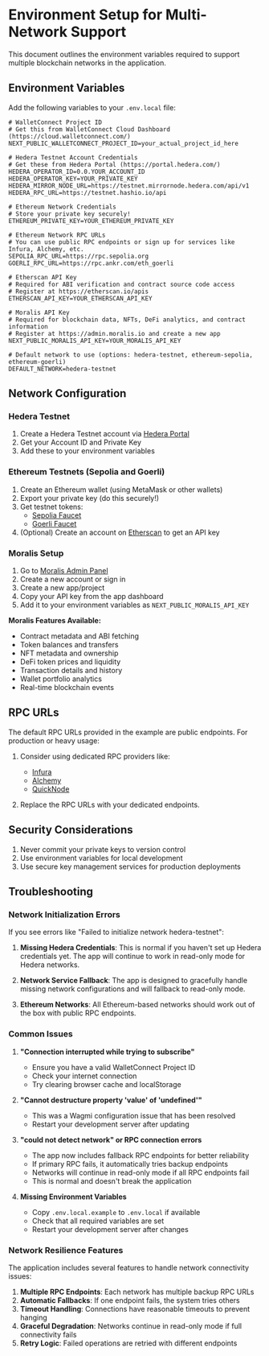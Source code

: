 # Environment Setup for Multi-Network Support

This document outlines the environment variables required to support multiple blockchain networks in the application.

## Environment Variables

Add the following variables to your `.env.local` file:

```
# WalletConnect Project ID
# Get this from WalletConnect Cloud Dashboard (https://cloud.walletconnect.com/)
NEXT_PUBLIC_WALLETCONNECT_PROJECT_ID=your_actual_project_id_here

# Hedera Testnet Account Credentials
# Get these from Hedera Portal (https://portal.hedera.com/)
HEDERA_OPERATOR_ID=0.0.YOUR_ACCOUNT_ID
HEDERA_OPERATOR_KEY=YOUR_PRIVATE_KEY
HEDERA_MIRROR_NODE_URL=https://testnet.mirrornode.hedera.com/api/v1
HEDERA_RPC_URL=https://testnet.hashio.io/api

# Ethereum Network Credentials
# Store your private key securely!
ETHEREUM_PRIVATE_KEY=YOUR_ETHEREUM_PRIVATE_KEY

# Ethereum Network RPC URLs
# You can use public RPC endpoints or sign up for services like Infura, Alchemy, etc.
SEPOLIA_RPC_URL=https://rpc.sepolia.org
GOERLI_RPC_URL=https://rpc.ankr.com/eth_goerli

# Etherscan API Key
# Required for ABI verification and contract source code access
# Register at https://etherscan.io/apis
ETHERSCAN_API_KEY=YOUR_ETHERSCAN_API_KEY

# Moralis API Key
# Required for blockchain data, NFTs, DeFi analytics, and contract information
# Register at https://admin.moralis.io and create a new app
NEXT_PUBLIC_MORALIS_API_KEY=YOUR_MORALIS_API_KEY

# Default network to use (options: hedera-testnet, ethereum-sepolia, ethereum-goerli)
DEFAULT_NETWORK=hedera-testnet
```

## Network Configuration

### Hedera Testnet

1. Create a Hedera Testnet account via [Hedera Portal](https://portal.hedera.com/)
2. Get your Account ID and Private Key
3. Add these to your environment variables

### Ethereum Testnets (Sepolia and Goerli)

1. Create an Ethereum wallet (using MetaMask or other wallets)
2. Export your private key (do this securely!)
3. Get testnet tokens:
   - [Sepolia Faucet](https://sepoliafaucet.com/)
   - [Goerli Faucet](https://goerlifaucet.com/)
4. (Optional) Create an account on [Etherscan](https://etherscan.io/register) to get an API key

### Moralis Setup

1. Go to [Moralis Admin Panel](https://admin.moralis.io)
2. Create a new account or sign in
3. Create a new app/project
4. Copy your API key from the app dashboard
5. Add it to your environment variables as `NEXT_PUBLIC_MORALIS_API_KEY`

**Moralis Features Available:**
- Contract metadata and ABI fetching
- Token balances and transfers
- NFT metadata and ownership
- DeFi token prices and liquidity
- Transaction details and history
- Wallet portfolio analytics
- Real-time blockchain events

## RPC URLs

The default RPC URLs provided in the example are public endpoints. For production or heavy usage:

1. Consider using dedicated RPC providers like:
   - [Infura](https://infura.io/)
   - [Alchemy](https://www.alchemy.com/)
   - [QuickNode](https://www.quicknode.com/)
   
2. Replace the RPC URLs with your dedicated endpoints.

## Security Considerations

1. Never commit your private keys to version control
2. Use environment variables for local development
3. Use secure key management services for production deployments 

## Troubleshooting

### Network Initialization Errors

If you see errors like "Failed to initialize network hedera-testnet":

1. **Missing Hedera Credentials**: This is normal if you haven't set up Hedera credentials yet. The app will continue to work in read-only mode for Hedera networks.

2. **Network Service Fallback**: The app is designed to gracefully handle missing network configurations and will fallback to read-only mode.

3. **Ethereum Networks**: All Ethereum-based networks should work out of the box with public RPC endpoints.

### Common Issues

1. **"Connection interrupted while trying to subscribe"**
   - Ensure you have a valid WalletConnect Project ID
   - Check your internet connection
   - Try clearing browser cache and localStorage

2. **"Cannot destructure property 'value' of 'undefined'"**
   - This was a Wagmi configuration issue that has been resolved
   - Restart your development server after updating

3. **"could not detect network" or RPC connection errors**
   - The app now includes fallback RPC endpoints for better reliability
   - If primary RPC fails, it automatically tries backup endpoints
   - Networks will continue in read-only mode if all RPC endpoints fail
   - This is normal and doesn't break the application

4. **Missing Environment Variables**
   - Copy `.env.local.example` to `.env.local` if available
   - Check that all required variables are set
   - Restart your development server after changes

### Network Resilience Features

The application includes several features to handle network connectivity issues:

1. **Multiple RPC Endpoints**: Each network has multiple backup RPC URLs
2. **Automatic Fallbacks**: If one endpoint fails, the system tries others
3. **Timeout Handling**: Connections have reasonable timeouts to prevent hanging
4. **Graceful Degradation**: Networks continue in read-only mode if full connectivity fails
5. **Retry Logic**: Failed operations are retried with different endpoints 